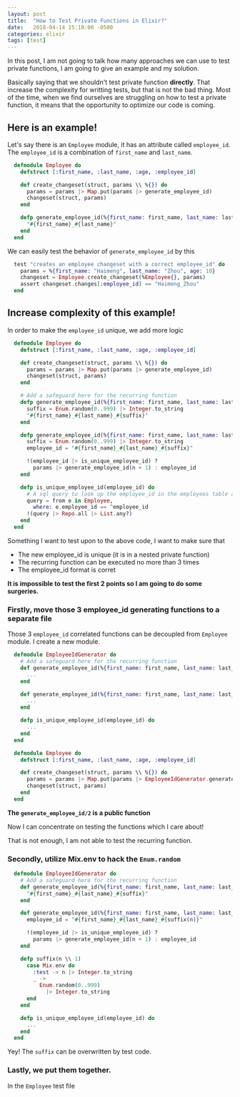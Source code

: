 ```yaml
---
layout: post
title:  "How to Test Private Functions in Elixir?"
date:   2018-04-14 15:10:00 -0500
categories: elixir
tags: [test]
---
```


In this post, I am not going to talk how many approaches we can use to test private functions, I am going to give an example and my solution.

Basically saying that we shouldn't test private function **directly**. That increase the complexity for writting tests, but that is not the bad thing. Most of the time, when we find ourselves are struggling on how to test a private function, it means that the opportunity to optimize our code is coming.

## Here is an example!

Let's say there is an `Employee` module, it has an attribute called `employee_id`. The `employee_id` is a combination of `first_name` and `last_name`.

```elixir
  defmodule Employee do
    defstruct [:first_name, :last_name, :age, :employee_id]

    def create_changeset(struct, params \\ %{}) do
      params = params |> Map.put(params |> generate_employee_id)
      changeset(struct, params)
    end

    defp generate_employee_id(%{first_name: first_name, last_name: last_name})
      "#{first_name}_#{last_name}"
    end
  end
```

We can easily test the behavior of `generate_employee_id` by this

```elixir
  test "creates an employee changeset with a correct employee_id" do
    params = %{first_name: "Haimeng", last_name: "Zhou", age: 10}
    changeset = Employee.create_changeset(%Employee{}, params)
    assert changeset.changes[:employee_id] == "Haimeng_Zhou"
  end
```

## Increase complexity of this example!

In order to make the `employee_id` unique, we add more logic

```elixir
  defmodule Employee do
    defstruct [:first_name, :last_name, :age, :employee_id]

    def create_changeset(struct, params \\ %{}) do
      params = params |> Map.put(params |> generate_employee_id)
      changeset(struct, params)
    end

    # Add a safeguard here for the recurring function
    defp generate_employee_id(%{first_name: first_name, last_name: last_name}, n) when n >= 3 do
      suffix = Enum.random(0..999) |> Integer.to_string
      "#{first_name}_#{last_name}_#{suffix}"
    end

    defp generate_employee_id(%{first_name: first_name, last_name: last_name} = params, n \\ 1)
      suffix = Enum.random(0..999) |> Integer.to_string
      employee_id = "#{first_name}_#{last_name}_#{suffix}"

      !(employee_id |> is_unique_employee_id) ?
        params |> generate_employee_id(n + 1) : employee_id
    end

    defp is_unique_employee_id(employee_id) do
      # A sql query to look up the employee_id in the employees table and then return a boolean from this function
      query = from e in Employee,
        where: e.employee_id == ^employee_id
      !(query |> Repo.all |> List.any?)
    end
  end
```

Something I want to test upon to the above code, I want to make sure that

* The new employee_id is unique (it is in a nested private function)
* The recurring function can be executed no more than 3 times
* The employee_id format is corret

**It is impossible to test the first 2 points so I am going to do some surgeries.**
### Firstly, move those 3 employee_id generating functions to a separate file

Those 3 `employee_id` correlated functions can be decoupled from `Employee` module. I create a new module.

```elixir
  defmodule EmployeeIdGenerator do
    # Add a safeguard here for the recurring function
    def generate_employee_id(%{first_name: first_name, last_name: last_name}, n) when n >= 3 do
      ...
    end

    def generate_employee_id(%{first_name: first_name, last_name: last_name}, n \\ 1)
      ...
    end

    defp is_unique_employee_id(employee_id) do
      ...
    end
  end

  defmodule Employee do
    defstruct [:first_name, :last_name, :age, :employee_id]

    def create_changeset(struct, params \\ %{}) do
      params = params |> Map.put(params |> EmployeeIdGenerator.generate_employee_id)
      changeset(struct, params)
    end
  end
```
**The `generate_employee_id/2` is a public function**

Now I can concentrate on testing the functions which I care about!

That is not enough, I am not able to test the recurring function.

### Secondly, utilize Mix.env to hack the `Enum.random`

```elixir
  defmodule EmployeeIdGenerator do
    # Add a safeguard here for the recurring function
    def generate_employee_id(%{first_name: first_name, last_name: last_name}, n) when n >= 3 do
      "#{first_name}_#{last_name}_#{suffix}"
    end

    def generate_employee_id(%{first_name: first_name, last_name: last_name} = params, n \\ 1)
      employee_id = "#{first_name}_#{last_name}_#{suffix(n)}"

      !(employee_id |> is_unique_employee_id) ?
        params |> generate_employee_id(n + 1) : employee_id
    end

    defp suffix(n \\ 1)
      case Mix.env do
        :test -> n |> Integer.to_string
        _ ->
          Enum.random(0..999)
            |> Integer.to_string
      end
    end

    defp is_unique_employee_id(employee_id) do
      ...
    end
  end
```

Yey! The `suffix` can be overwritten by test code.

### Lastly, we put them together.

In the `Employee` test file

```elixir
```




